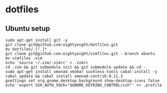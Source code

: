 # dotfiles

## Ubuntu setup

    sudo apt-get install git -y
    git clone git@github.com:eightyeight/dotfiles.git
    mv dotfiles/.[!.]* .
    git clone git@github.com:eightyeight/vimfiles.git --branch ubuntu
    mv vimfiles .vim
    echo 'source ~/.vim/.vimrc' > .vimrc
    cd .vim && git submodule init && git submodule update && cd -
    sudo apt-get install xmonad xmobar suckless-tools cabal-install -y
    cabal update && cabal install xmonad-contrib-0.11.3
    gsettings set org.gnome.desktop.background show-desktop-icons false
    echo 'export SSH_AUTH_SOCK="$GNOME_KEYRING_CONTROL/ssh"' >> .profile

